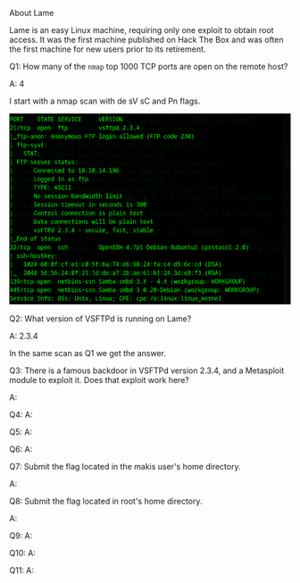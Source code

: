 
About Lame

Lame is an easy Linux machine, requiring only one exploit to obtain root access. It was the first machine published on Hack The Box and was often the first machine for new users prior to its retirement.


Q1: How many of the `nmap` top 1000 TCP ports are open on the remote host?

A: 4

I start with a nmap scan with de sV sC and Pn flags.

![](../../Img/Pasted%20image%2020250508224213.png)

Q2: What version of VSFTPd is running on Lame?

A: 2.3.4

In the same scan as Q1 we get the answer.

Q3: There is a famous backdoor in VSFTPd version 2.3.4, and a Metasploit module to exploit it. Does that exploit work here?

A: 

Q4: 
A: 

Q5: 
A: 

Q6: 
A: 

Q7: Submit the flag located in the makis user's home directory.

A: 

Q8: Submit the flag located in root's home directory.

A: 

Q9: 
A: 

Q10: 
A: 

Q11: 
A: 

